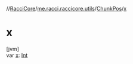 //[RacciCore](../../../index.md)/[me.racci.raccicore.utils](../index.md)/[ChunkPos](index.md)/[x](x.md)

# x

[jvm]\
var [x](x.md): [Int](https://kotlinlang.org/api/latest/jvm/stdlib/kotlin/-int/index.html)
